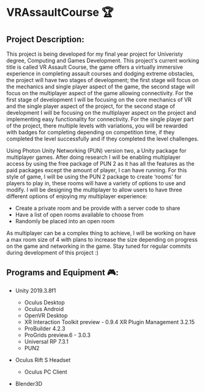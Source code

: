 # VRAssaultCourse :trophy:
## Project Description:

This project is being developed for my final year project for Univeristy degree, Computing and Games Development. This project's current working title is called VR Assault Course, the game offers a virtually immersive experience in completing assault courses and dodging extreme obstacles, the project will have two stages of development; the first stage will focus on the mechanics and single player aspect of the game, the second stage will focus on the multiplayer aspect of the game allowing connectivity. For the first stage of development I will be focusing on the core mechanics of VR and the single player aspect of the project, for the second stage of development I will be focusing on the multiplayer aspect on the project and implementing easy functionality for connectivity. For the single player part of the project, there multiple levels with variations, you will be rewarded with badges for completing depending on competition time, if they completed the level successfully and if they completed the level challenges.

Using Photon Unity Networking (PUN) version two, a Unity package for multiplayer games. After doing research I will be enabling multiplayer access by using the free package of PUN 2 as it has all the features as the paid packages except the amount of player, I can have running. For this style of game, I will be using the PUN 2 package to create ‘rooms’ for players to play in, these rooms will have a variety of options to use and modify. I will be designing the multiplayer to allow users to have three different options of enjoying my multiplayer experience:

*	Create a private room and be provide with a server code to share
*	Have a list of open rooms available to choose from
*	Randomly be placed into an open room

As multiplayer can be a complex thing to achieve, I will be working on have a max room size of 4 with plans to increase the size depending on progress on the game and networking in the game. Stay tuned for regular commits during development of this project :)

## Programs and Equipment :video_game::
* Unity 2019.3.8f1
	* Oculus Desktop
	* Oculus Android
	* OpenVR Desktop
	* XR Interaction Toolkit preview - 0.9.4
	XR Plugin Management 3.2.15
	* ProBuilder 4.2.3
	* ProGrids preview.6 - 3.0.3
	* Universal RP 7.3.1
	* PUN2
	
* Oculus Rift S Headset
	* Oculus PC Client
	
* Blender3D
